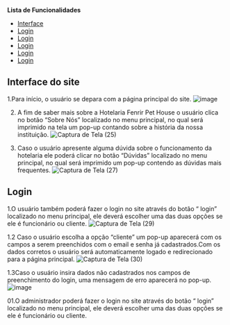 **Lista de  Funcionalidades**
- [Interface](#Interface-do-site)
- [Login](#Login)
- [Login](#Login)
- [Login](#Login)
- [Login](#Login)
- [Login](#Login)

## Interface do site
1.Para início, o usuário se depara com a página principal do site. 
![image](https://user-images.githubusercontent.com/111150888/216732707-6a120532-dc93-433e-96e3-47c70505f112.png)

2. A fim de saber mais sobre a Hotelaria Fenrir Pet House o usuário clica no botão “Sobre Nós” localizado no menu principal, no qual será imprimido na tela um pop-up  contando sobre a história da nossa instituição.
![Captura de Tela (25)](https://user-images.githubusercontent.com/111150888/216731584-c721d841-2337-4318-914f-75a7629f239a.png)

3. Caso o usuário apresente alguma dúvida sobre o funcionamento da hotelaria ele poderá clicar no botão “Dúvidas” localizado no menu principal, no qual será imprimido um pop-up contendo as dúvidas mais frequentes.
![Captura de Tela (27)](https://user-images.githubusercontent.com/111150888/216731645-78ab432b-4da5-43e1-bec5-7c1e9c5b8f2c.png)

## Login
1.O usuário também poderá fazer o login no site através do botão “ login” localizado no menu principal, ele deverá escolher uma das duas opções se ele é funcionário ou cliente.
![Captura de Tela (29)](https://user-images.githubusercontent.com/111150888/216732146-cb2d767f-aef0-40d7-92a4-8175bff06875.png)

1.2 Caso o usuário escolha a opção “cliente” um pop-up aparecerá com os campos a serem preenchidos com o email e senha já cadastrados.Com os dados corretos o usuário será automaticamente logado e redirecionado para a página principal.
![Captura de Tela (30)](https://user-images.githubusercontent.com/111150888/216732265-e71a06e6-936c-4d69-a737-dfe1153b62c4.png)

1.3Caso o usuário insira dados não cadastrados nos campos de preenchimento do login, uma mensagem de erro aparecerá no pop-up.
![image](https://user-images.githubusercontent.com/111150888/216732477-1c7d1d75-e97a-43b1-830b-329dfdf7c675.png)

01.O administrador poderá fazer o login no site através do botão “ login” localizado no menu principal, ele deverá escolher uma das duas opções se ele é funcionário ou cliente.







                                                  


